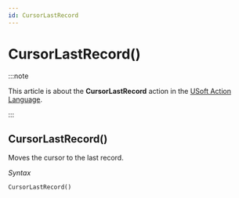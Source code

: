 ```yaml
---
id: CursorLastRecord
---
```


# CursorLastRecord()




:::note

This article is about the **CursorLastRecord** action in the [USoft Action Language](/docs/Task_flow/Action_Language_reference/USoft_Action_Language.md).

:::

## **CursorLastRecord()**

Moves the cursor to the last record.

*Syntax*

```
CursorLastRecord()
```

 
